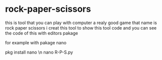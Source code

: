 # rock-paper-scissors
this is tool that you can play with computer a realy good game that name is rock paper scissors
i creat this tool to show this tool code and you can see the code of this with editors pakage


for example with pakage nano 


pkg install nano \n
nano R-P-S.py

